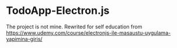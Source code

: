 # TodoApp-Electron.js
 The project is not mine. Rewrited for self education from https://www.udemy.com/course/electronjs-ile-masaustu-uygulama-yapimina-giris/
